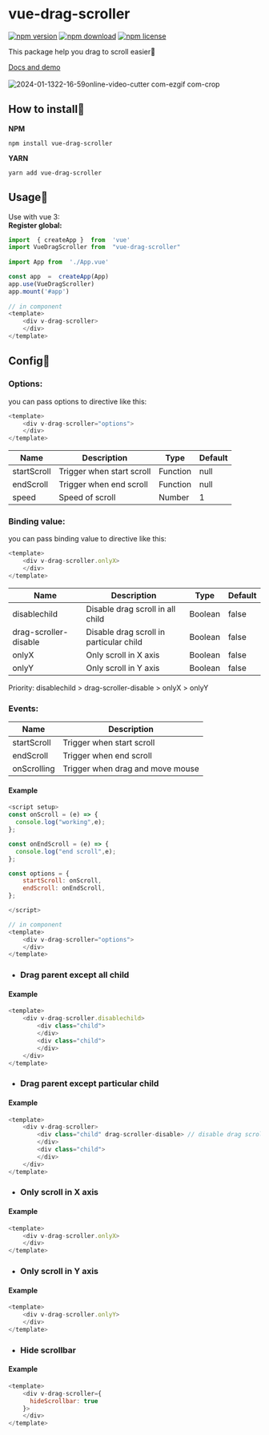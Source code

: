 
# vue-drag-scroller
<!-- tag -->
[![npm version](https://img.shields.io/npm/v/vue-drag-scroller.svg)](https://www.npmjs.com/package/vue-drag-scroller)
[![npm download](https://img.shields.io/npm/dm/vue-drag-scroller.svg)](https://www.npmjs.com/package/vue-drag-scroller)
[![npm license](https://img.shields.io/npm/l/vue-drag-scroller.svg)](https://www.npmjs.com/package/vue-drag-scroller)
<!-- endtag -->
This package help you drag to scroll easier🌟 <br>
<!-- add demo https://hinam.site/vue-drag-scroller/ -->
[Docs and demo](https://huynamboz.github.io/docs/vue-drag-scroller/) <br> <br>
![2024-01-1322-16-59online-video-cutter com-ezgif com-crop](https://github.com/huynamboz/vue-drag-scroller/assets/38585889/d4143c76-9240-4163-a444-00bae811a138)

## How to install🔖
**NPM**

    npm install vue-drag-scroller
**YARN**

    yarn add vue-drag-scroller

## Usage🔖

Use with vue 3: <br>
	**Register global:**
```javascript
import  { createApp }  from  'vue'
import VueDragScroller from  "vue-drag-scroller"
       
import App from  './App.vue'

const app  =  createApp(App)
app.use(VueDragScroller)
app.mount('#app')
  
// in component
<template>
	<div v-drag-scroller>
	</div>
</template>
```

## Config🔖
### Options:
you can pass options to directive like this:
```javascript
<template>
    <div v-drag-scroller="options">
    </div>
</template>
```
| Name | Description | Type | Default |
|--|--|--|--|
| startScroll | Trigger when start scroll | Function | null |
| endScroll | Trigger when end scroll | Function | null |
| speed | Speed of scroll | Number | 1 |
### Binding value:
you can pass binding value to directive like this:
```javascript
<template>
    <div v-drag-scroller.onlyX>
    </div>
</template>
```
| Name | Description | Type | Default |
|--|--|--|--|
| disablechild | Disable drag scroll in all child | Boolean | false |
| drag-scroller-disable | Disable drag scroll in particular child | Boolean | false |
| onlyX | Only scroll in X axis | Boolean | false |
| onlyY | Only scroll in Y axis | Boolean | false |

Priority: disablechild > drag-scroller-disable > onlyX > onlyY
### Events:
| Name | Description |
|--|--|
| startScroll | Trigger when start scroll |
| endScroll | Trigger when end scroll |
| onScrolling | Trigger when drag and move mouse |
#### Example
```javascript
<script setup>
const onScroll = (e) => {
  console.log("working",e);
};

const onEndScroll = (e) => {
  console.log("end scroll",e);
};

const options = {
    startScroll: onScroll,
    endScroll: onEndScroll,
};

</script>

// in component 
<template>
    <div v-drag-scroller="options">
    </div>
</template>
```

- ### Drag parent except all child
#### Example
```javascript
<template>
    <div v-drag-scroller.disablechild>
        <div class="child">
        </div>
        <div class="child">
        </div>
    </div>
</template>
```
- ### Drag parent except particular child
#### Example
```javascript
<template>
    <div v-drag-scroller>
        <div class="child" drag-scroller-disable> // disable drag scroll
        </div>
        <div class="child">
        </div>
    </div>
</template>
```
- ### Only scroll in X axis
#### Example
```javascript
<template>
    <div v-drag-scroller.onlyX>
    </div>
</template>
```
- ### Only scroll in Y axis
#### Example
```javascript
<template>
    <div v-drag-scroller.onlyY>
    </div>
</template>
```
- ### Hide scrollbar
#### Example
```javascript
<template>
    <div v-drag-scroller={
      hideScrollbar: true
    }>
    </div>
</template>
```
